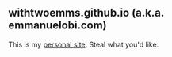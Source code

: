  withtwoemms.github.io (a.k.a. emmanuelobi.com)
---
This is my [personal site](http://emmanuelobi.com). Steal what you'd like.
